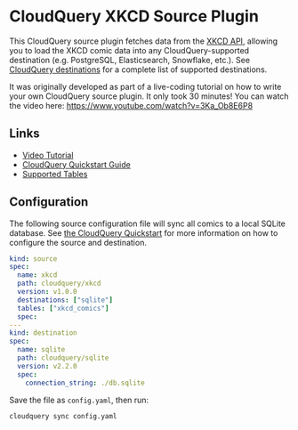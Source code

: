 # CloudQuery XKCD Source Plugin

This CloudQuery source plugin fetches data from the [XKCD API](https://xkcd.com/json.html), allowing you to load the XKCD comic data into any CloudQuery-supported destination (e.g. PostgreSQL, Elasticsearch, Snowflake, etc.). See [CloudQuery destinations](https://www.cloudquery.io/docs/plugins/destinations/overview) for a complete list of supported destinations.

It was originally developed as part of a live-coding tutorial on how to write your own CloudQuery source plugin. It only took 30 minutes! You can watch the video here: https://www.youtube.com/watch?v=3Ka_Ob8E6P8

## Links

 - [Video Tutorial](https://www.youtube.com/watch?v=3Ka_Ob8E6P8)
 - [CloudQuery Quickstart Guide](https://www.cloudquery.io/docs/quickstart)
 - [Supported Tables](docs/tables/README.md)

## Configuration

The following source configuration file will sync all comics to a local SQLite database. See [the CloudQuery Quickstart](https://www.cloudquery.io/docs/quickstart) for more information on how to configure the source and destination.

```yaml
kind: source
spec:
  name: xkcd
  path: cloudquery/xkcd
  version: v1.0.0
  destinations: ["sqlite"]
  tables: ["xkcd_comics"]
  spec:
---
kind: destination
spec:
  name: sqlite
  path: cloudquery/sqlite
  version: v2.2.0
  spec:
    connection_string: ./db.sqlite
```

Save the file as `config.yaml`, then run:

```shell
cloudquery sync config.yaml
```
